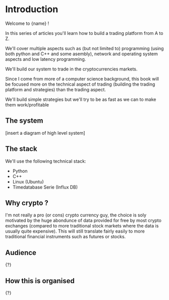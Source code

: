 Introduction
============

Welcome to {name} !

In this series of articles you'll learn how to build a trading platform from A to Z.

We'll cover multiple aspects such as (but not limited to) programming (using both python and C++ and some asembly), network and operating system aspects and low latency programming.

We'll build our system to trade in the cryptocurrencies markets.

Since I come from more of a computer science background, this book will be focused more on the technical aspect of trading (building the trading platform and strategies) than the trading aspect.

We'll build simple strategies but we'll try to be as fast as we can to make them work/profitable

The system
----------

[insert a diagram of high level system]

The stack
---------

We'll use the following technical stack:

* Python
* C++
* Linux (Ubuntu)
* Timedatabase Serie (Influx DB)

Why crypto ?
-----------
I'm not really a pro (or cons) crypto currency guy, the choice is soly motivated by the huge abondunce of data provided for free by most crypto exchanges (compared to more traditional stock markets where the data is usually quite expensive). This will still translate fairly easily to more traditional financial instruments such as futures or stocks.

Audience
--------

{?}

How this is organised
---------------------

{?}
